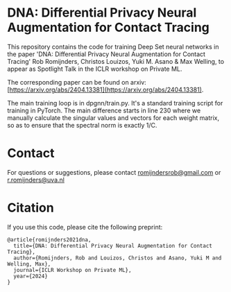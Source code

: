 # DNA: Differential Privacy Neural Augmentation for Contact Tracing

This repository contains the code for training Deep Set neural networks in the paper
'DNA: Differential Privacy Neural Augmentation for Contact Tracing' Rob Romijnders, Christos Louizos, Yuki M. Asano & Max Welling, to appear as Spotlight Talk in the ICLR workshop on Private ML.

The corresponding paper can be found on arxiv: [https://arxiv.org/abs/2404.13381](https://arxiv.org/abs/2404.13381).

The main training loop is in dpgnn/train.py. It's a standard training script for training in PyTorch. The main difference starts in line 230 where we manually calculate the singular values and vectors for each weight matrix, so as to ensure that the spectral norm is exactly 1/C.

# Contact
For questions or suggestions, please contact romijndersrob@gmail.com or r.romijnders@uva.nl

# Citation
If you use this code, please cite the following preprint:
```
@article{romijnders2021dna,
  title={DNA: Differential Privacy Neural Augmentation for Contact Tracing},
  author={Romijnders, Rob and Louizos, Christos and Asano, Yuki M and Welling, Max},
  journal={ICLR Workshop on Private ML},
  year={2024}
}
```
